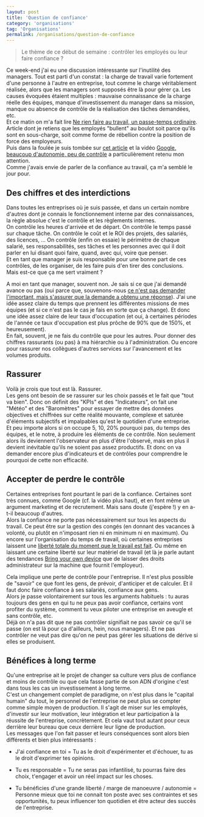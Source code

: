 ```yaml
--- 
layout: post
title: 'Question de confiance'
category: 'organisations'
tag: 'Organisations'
permalink: /organisations/question-de-confiance
--- 
```

> Le thème de ce début de semaine : contrôler les employés ou leur faire confiance ?

Ce week-end j'ai eu une discussion intéressante sur l'inutilité des managers. Tout est parti d'un constat : la charge de travail varie fortement d'une personne à l'autre en entreprise, tout comme le charge véritablement réalisée, alors que les managers sont supposés être là pour gérer ça. Les causes évoquées étaient multiples : mauvaise connaissance de la charge réelle des équipes, manque d'investissement du manager dans sa mission, manque ou absence de contrôle de la réalisation des tâches demandées, etc.   
Et ce matin on m'a fait lire [Ne rien faire au travail, un passe-temps ordinaire](http://www.lexpress.fr/emploi/gestion-carriere/ne-rien-faire-au-travail-un-passe-temps-ordinaire_1627679.html). Article dont je retiens que les employés "bullent" au boulot soit parce qu'ils sont en sous-charge, soit comme forme de rébellion contre la position de force des employeurs.   
Puis dans la foulée je suis tombée sur [cet article](http://www.cadreo.com/actualites/dt-le-management-chez-google-un-modele-a-decouvrir) et la vidéo [Google, beaucoup d'autonomie, peu de contrôle](http://vimeo.com/113493962) a particulièrement retenu mon attention.   
Comme j'avais envie de parler de la confiance au travail, ça m'a semblé le jour pour.   

## Des chiffres et des interdictions
Dans toutes les entreprises où je suis passée, et dans un certain nombre d'autres dont je connais le fonctionnement interne par des connaissances, la règle absolue c'est le contrôle et les règlements internes.   
On contrôle les heures d'arrivée et de départ. On contrôle le temps passé sur chaque tâche. On contrôle le coût et le ROI des projets, des salariés, des licences, ... On contrôle (enfin on essaie) le périmètre de chaque salarié, ses responsabilités, ses tâches et les personnes avec qui il doit parler en lui disant quoi faire, quand, avec qui, voire que penser.   
Et en tant que manager je suis responsable pour une bonne part de ces contrôles, de les organiser, de les faire puis d'en tirer des conclusions.   
Mais est-ce que ça me sert vraiment ?   

A moi en tant que manager, souvent non. Je sais si ce que j'ai demandé avance ou pas (oui parce que, souvenons-nous [ce n'est pas demander l'important, mais s'assurer que la demande a obtenu une réponse](http://management.chioetto.fr/vie-de-manager/actif-ou-passif/)). J'ai une idée assez claire du temps que prennent les différentes missions de mes équipes (et si ce n'est pas le cas je fais en sorte que ça change). Et donc une idée assez claire de leur taux d'occupation (et oui, à certaines périodes de l'année ce taux d'occupation est plus prôche de 90% que de 150%, et heureusement).  
En fait, souvent, je ne fais du contrôle que pour les autres. Pour donner des chiffres rassurants (ou pas) à ma hiérarchie ou à l'administration. Ou encore pour rassurer nos collègues d'autres services sur l'avancement et les volumes produits.  

## Rassurer
Voilà je crois que tout est là. Rassurer.   
Les gens ont besoin de se rassurer sur les choix passés et le fait que "tout va bien". Donc on définit des "KPIs" et des "Indicateurs", on fait une "Météo" et des "Baromètres" pour essayer de mettre des données objectives et chiffrées sur cette réalité mouvante, complexe et saturée d'éléments subjectifs et impalpables qu'est le quotidien d'une entreprise.   
Et peu importe alors si on occupe 5, 10, 20% pourquoi pas, du temps des équipes, et le notre, à produire les éléments de ce contrôle. Non seulement alors ils deviennent l'observateur en plus d'être l'observé, mais en plus il devient inévitable qu'ils ne soient pas assez productifs. Et donc on va demander encore plus d'indicateurs et de contrôles pour comprendre le pourquoi de cette non efficacité. 

## Accepter de perdre le contrôle
Certaines entreprises font pourtant le pari de la confiance. Certaines sont très connues, comme Google (cf. la vidéo plus haut), et en font même un argument marketing et de recrutement. Mais sans doute (j'espère !) y en a-t-il beaucoup d'autres.    
Alors la confiance ne porte pas nécessairement sur tous les aspects du travail. Ce peut être sur la gestion des congés (en donnant des vacances à volonté, ou plutôt en n'imposant rien ni en minimum ni en maximum). Ou encore sur l'organisation du temps de travail, où certaines entreprises laissent une [liberté totale du moment que le travail est fait](http://www.slate.fr/story/89767/votre-presence-au-bureau-plus-obligatoire). Ou même en laissant une certaine liberté sur leur matériel de travail (et là je parle autant des tendances [Bring your own device](http://fr.wikipedia.org/wiki/Bring_your_own_device) que de laisser des droits administrateur sur la machine que fournit l'employeur).   

Cela implique une perte de contrôle pour l'entreprise. Il n'est plus possible de "savoir" ce que font les gens, de prévoir, d'anticiper et de calculer. Et il faut donc faire confiance à ses salariés, confiance aux gens.    
Alors je passe volontairement sur tous les arguments habituels : tu auras toujours des gens en qui tu ne peux pas avoir confiance, certains vont profiter du système, comment tu veux piloter une entreprise en aveugle et sans contrôle, etc.  
Déjà on n'a pas dit que ne pas contrôler signifiait ne pas savoir ce qu'il se passe (on est là pour ça d'ailleurs, hein, nous managers). Et ne pas contrôler ne veut pas dire qu'on ne peut pas gérer les situations de dérive si elles se produisent.    

## Bénéfices à long terme
Qu'une entreprise ait le projet de changer sa culture vers plus de confiance et moins de contrôle ou que cela fasse partie de son ADN d'origine c'est dans tous les cas un investissement à long terme.    
C'est un changement complet de paradigme, on n'est plus dans le "capital humain" du tout, le personnel de l'entreprise ne peut plus se compter comme simple moyen de production. Il s'agit de miser sur les employés, d'investir sur leur motivation, leur intégration et leur participation à la réussite de l'entreprise, concrètement. Et cela vaut tout autant pour ceux derrière leur bureau que ceux derrière leur ligne de production.   
Les messages que l'on fait passer et leurs conséquences sont alors bien différents et bien plus intéressants :  

* J'ai confiance en toi = Tu as le droit d'expérimenter et d'échouer, tu as le droit d'exprimer tes opinions.   

* Tu es responsable = Tu ne seras pas infantilisé, tu pourras faire des choix, t'engager et avoir un réel impact sur les choses.    

* Tu bénéficies d'une grande liberté / marge de manoeuvre / autonomie = Personne mieux que toi ne connait ton poste avec ses contraintes et ses opportunités, tu peux influencer ton quotidien et être acteur des succès de l'entreprise.   

